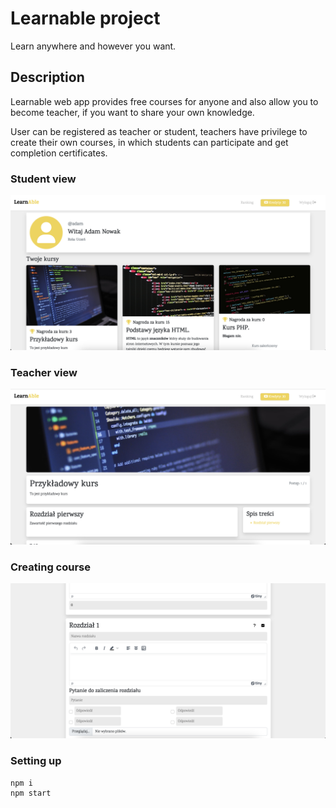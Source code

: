 # Learnable project

Learn anywhere and however you want.


## Description

Learnable web app provides free courses for anyone and also allow you to become teacher, if you want to share your own knowledge.

User can be registered as teacher or student, teachers have privilege to create their own courses, in which students can participate and get completion certificates.


### Student view

![student](screenshots/student_view.jpg)

### Teacher view

![teacher](screenshots/teacher_view.jpg)

### Creating course

![course](screenshots/course_view.jpg)

### Setting up
```bash
npm i
npm start
```
